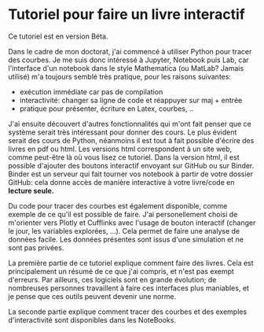 # Tutoriel pour faire un livre interactif

Ce tutoriel est en version Béta.

Dans le cadre de mon doctorat, j'ai commencé à utiliser Python pour tracer des courbes. Je me suis donc intéressé à Jupyter, Notebook puis Lab, car l'interface d'un notebook dans le style Mathematica (ou MatLab? Jamais utilisé) m'a toujours semblé très pratique, pour les raisons suivantes:
* exécution immédiate car pas de compilation
* interactivité: changer sa ligne de code et réappuyer sur maj + entrée
* pratique pour présenter, écriture en Latex, courbes, ..

J'ai ensuite découvert d'autres fonctionnalités qui m'ont fait penser que ce système serait très intéressant pour donner des cours. Le plus évident serait des cours de Python, néanmoins il est tout à fait possible d'écrire des livres en pdf ou html. Les versions html correspondent à un site web, comme peut-être là où vous lisez ce tutoriel. Dans la version html, il est possible d'ajouter des boutons interactif envoyant sur GitHub ou sur Binder. Binder est un serveur qui fait tourner vos notebook à partir de votre dossier GitHub: cela donne accès de manière interactive à votre livre/code en **lecture seule.** 

Du code pour tracer des courbes est également disponible, comme exemple de ce qu'il est possible de faire. J'ai personellement choisi de m'orienter vers Plotly et Cufflinks avec l'usage de bouton interactif (changer le jour, les variables explorées, ...). Cela permet de faire une analyse de données facile. Les données présentes sont issus d'une simulation et ne sont pas privées. 

La première partie de ce tutoriel explique comment faire des livres. Cela est principalement un résumé de ce que j'ai compris, et n'est pas exempt d'erreurs. Par ailleurs, ces logiciels sont en grande évolution; de nombreuses personnes travaillent à faire ces interfaces plus maniables, et je pense que ces outils peuvent devenir une norme.

La seconde partie explique comment tracer des courbes et des exemples d'interactivité sont disponibles dans les NoteBooks. 
